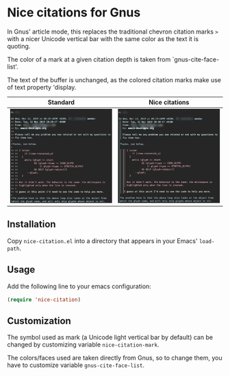 # Nice citations for Gnus

In Gnus' article mode, this replaces the traditional chevron citation
marks `>` with a nicer Unicode vertical bar with the same color as the
text it is quoting.

The color of a mark at a given citation depth is taken from
`gnus-cite-face-list'.

The text of the buffer is unchanged, as the colored citation marks
make use of text property 'display.

Standard | Nice citations
:-------:|:--------------:
![Without](images/without.png?raw=true "Without")  | ![With](images/with.png?raw=true "With")

## Installation

Copy `nice-citation.el` into a directory that appears in your Emacs' `load-path`.

## Usage

Add the following line to your emacs configuration:
```lisp
(require 'nice-citation)
```

## Customization

The symbol used as mark (a Unicode light vertical bar by default) can
be changed by customizing variable `nice-citation-mark`.

The colors/faces used are taken directly from Gnus, so to change them,
you have to customize variable `gnus-cite-face-list`.
